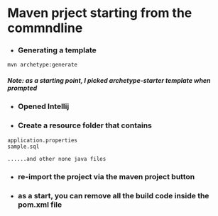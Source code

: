# Maven prject starting from the commndline

- ### Generating a template
```mvn archetype:generate```
##### Note: as a starting point, I picked archetype-starter template when prompted 

- ### Opened Intellij
- ### Create a resource folder that contains 
 ```
 application.properties
 sample.sql
 
 ......and other none java files
 ```
 
 - ### re-import the project via the maven project button 
 
 - ### as a start, you can remove all the build code inside the pom.xml file
 
